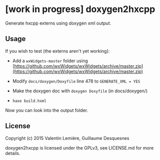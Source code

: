 # [work in progress] doxygen2hxcpp

Generate hxcpp externs using doxygen xml output.

## Usage

If you wish to test (the externs aren't yet working):

* Add a `wxWidgets-master` folder using [https://github.com/wxWidgets/wxWidgets/archive/master.zip](https://github.com/wxWidgets/wxWidgets/archive/master.zip)

* Modify `docs/doxygen/Doxyfile` line 478 to `GENERATE_XML = YES`

* Make the doxygen doc with `doxygen Doxyfile` (in docs/doxygen/)

* `haxe build.hxml`

Now you can look into the output folder.

## License

Copyright (c) 2015 Valentin Lemière, Guillaume Desquesnes

doxygen2hxcpp is licensed under the GPLv3, see LICENSE.md for more details.
